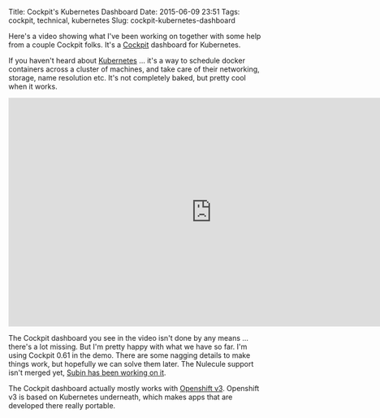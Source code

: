 Title: Cockpit's Kubernetes Dashboard
Date: 2015-06-09 23:51
Tags: cockpit, technical, kubernetes
Slug: cockpit-kubernetes-dashboard

Here's a video showing what I've been working on together with some help from a couple Cockpit folks. It's a [Cockpit](http://cockpit-project.org) dashboard for Kubernetes.

If you haven't heard about [Kubernetes](http://kubernetes.io/) ... it's a way to schedule docker containers across a cluster of machines, and take care of their networking, storage, name resolution etc. It's not completely baked, but pretty cool when it works.

<iframe src="http://www.youtube.com/embed/Fcfsu22RssU" html5=1 frameborder="0" height="450" width="800" type="text/html">
</iframe>

The Cockpit dashboard you see in the video isn't done by any means ... there's a lot missing. But I'm pretty happy with what we have so far. I'm using Cockpit 0.61 in the demo. There are some nagging details to make things work, but hopefully we can solve them later. The Nulecule support isn't merged yet, [Subin has been working on it](https://github.com/cockpit-project/cockpit/pull/2332).

The Cockpit dashboard actually mostly works with [Openshift v3](https://github.com/openshift/origin). Openshift v3 is based on Kubernetes underneath, which makes apps that are developed there really portable.
